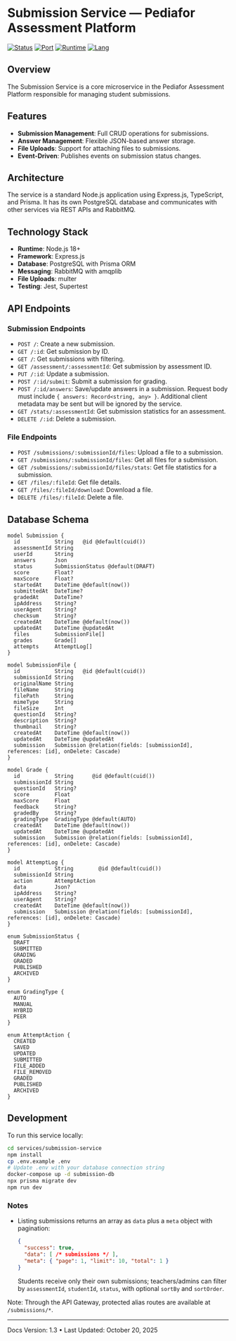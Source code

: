 # Submission Service — Pediafor Assessment Platform

[![Status](https://img.shields.io/badge/status-production--ready-success)](.)
[![Port](https://img.shields.io/badge/port-4002-blue)](.)
[![Runtime](https://img.shields.io/badge/runtime-Node.js%2018+-brightgreen?logo=nodedotjs)](.)
[![Lang](https://img.shields.io/badge/lang-TypeScript%205.x-blue?logo=typescript)](.)

## Overview

The Submission Service is a core microservice in the Pediafor Assessment Platform responsible for managing student submissions.

## Features

- **Submission Management**: Full CRUD operations for submissions.
- **Answer Management**: Flexible JSON-based answer storage.
- **File Uploads**: Support for attaching files to submissions.
- **Event-Driven**: Publishes events on submission status changes.

## Architecture

The service is a standard Node.js application using Express.js, TypeScript, and Prisma. It has its own PostgreSQL database and communicates with other services via REST APIs and RabbitMQ.

## Technology Stack

- **Runtime**: Node.js 18+
- **Framework**: Express.js
- **Database**: PostgreSQL with Prisma ORM
- **Messaging**: RabbitMQ with amqplib
- **File Uploads**: multer
- **Testing**: Jest, Supertest

## API Endpoints

### Submission Endpoints

- `POST /`: Create a new submission.
- `GET /:id`: Get submission by ID.
- `GET /`: Get submissions with filtering.
- `GET /assessment/:assessmentId`: Get submission by assessment ID.
- `PUT /:id`: Update a submission.
- `POST /:id/submit`: Submit a submission for grading.
- `POST /:id/answers`: Save/update answers in a submission. Request body must include `{ answers: Record<string, any> }`. Additional client metadata may be sent but will be ignored by the service.
- `GET /stats/:assessmentId`: Get submission statistics for an assessment.
- `DELETE /:id`: Delete a submission.

### File Endpoints

- `POST /submissions/:submissionId/files`: Upload a file to a submission.
- `GET /submissions/:submissionId/files`: Get all files for a submission.
- `GET /submissions/:submissionId/files/stats`: Get file statistics for a submission.
- `GET /files/:fileId`: Get file details.
- `GET /files/:fileId/download`: Download a file.
- `DELETE /files/:fileId`: Delete a file.

## Database Schema

```prisma
model Submission {
  id           String   @id @default(cuid())
  assessmentId String
  userId       String
  answers      Json
  status       SubmissionStatus @default(DRAFT)
  score        Float?
  maxScore     Float?
  startedAt    DateTime @default(now())
  submittedAt  DateTime?
  gradedAt     DateTime?
  ipAddress    String?
  userAgent    String?
  checksum     String?
  createdAt    DateTime @default(now())
  updatedAt    DateTime @updatedAt
  files        SubmissionFile[]
  grades       Grade[]
  attempts     AttemptLog[]
}

model SubmissionFile {
  id           String   @id @default(cuid())
  submissionId String
  originalName String
  fileName     String
  filePath     String
  mimeType     String
  fileSize     Int
  questionId   String?
  description  String?
  thumbnail    String?
  createdAt    DateTime @default(now())
  updatedAt    DateTime @updatedAt
  submission   Submission @relation(fields: [submissionId], references: [id], onDelete: Cascade)
}

model Grade {
  id           String      @id @default(cuid())
  submissionId String
  questionId   String?
  score        Float
  maxScore     Float
  feedback     String?
  gradedBy     String?
  gradingType  GradingType @default(AUTO)
  createdAt    DateTime @default(now())
  updatedAt    DateTime @updatedAt
  submission   Submission @relation(fields: [submissionId], references: [id], onDelete: Cascade)
}

model AttemptLog {
  id           String        @id @default(cuid())
  submissionId String
  action       AttemptAction
  data         Json?
  ipAddress    String?
  userAgent    String?
  createdAt    DateTime @default(now())
  submission   Submission @relation(fields: [submissionId], references: [id], onDelete: Cascade)
}

enum SubmissionStatus {
  DRAFT
  SUBMITTED
  GRADING
  GRADED
  PUBLISHED
  ARCHIVED
}

enum GradingType {
  AUTO
  MANUAL
  HYBRID
  PEER
}

enum AttemptAction {
  CREATED
  SAVED
  UPDATED
  SUBMITTED
  FILE_ADDED
  FILE_REMOVED
  GRADED
  PUBLISHED
  ARCHIVED
}
```

## Development

To run this service locally:

```bash
cd services/submission-service
npm install
cp .env.example .env
# Update .env with your database connection string
docker-compose up -d submission-db
npx prisma migrate dev
npm run dev
```

### Notes

- Listing submissions returns an array as `data` plus a `meta` object with pagination:
  ```json
  {
    "success": true,
    "data": [ /* submissions */ ],
    "meta": { "page": 1, "limit": 10, "total": 1 }
  }
  ```
  Students receive only their own submissions; teachers/admins can filter by `assessmentId`, `studentId`, `status`, with optional `sortBy` and `sortOrder`.

Note: Through the API Gateway, protected alias routes are available at `/submissions/*`.

---

Docs Version: 1.3 • Last Updated: October 20, 2025